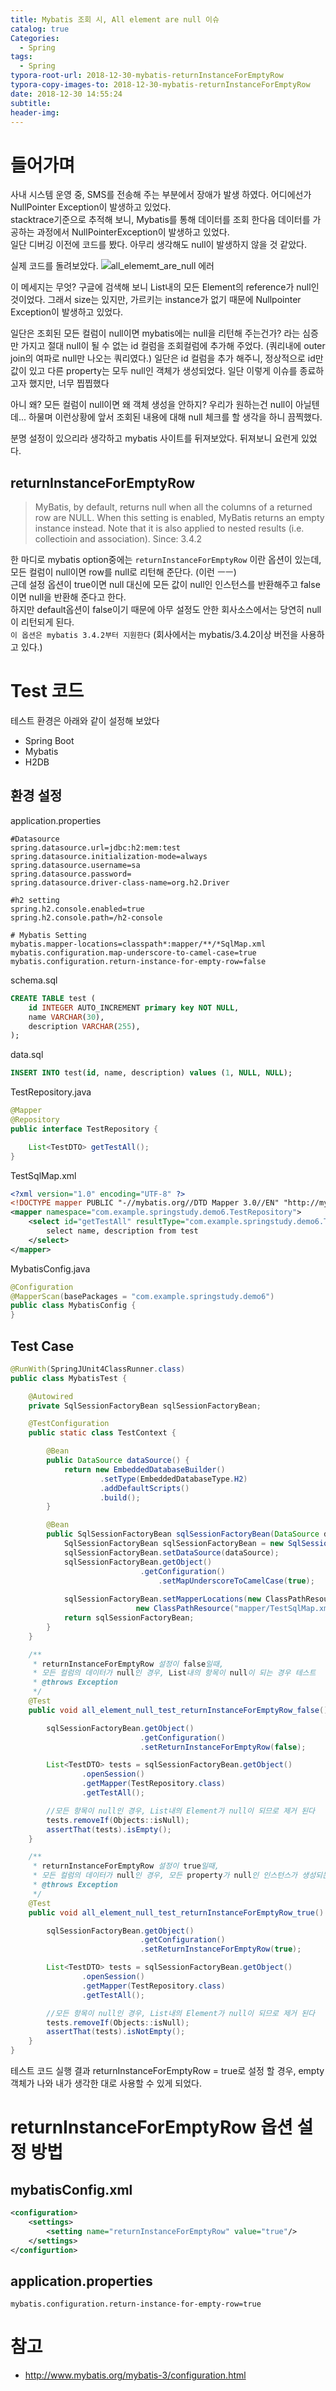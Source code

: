 ```yaml
---
title: Mybatis 조회 시, All element are null 이슈
catalog: true
Categories:
  - Spring
tags:
  - Spring
typora-root-url: 2018-12-30-mybatis-returnInstanceForEmptyRow
typora-copy-images-to: 2018-12-30-mybatis-returnInstanceForEmptyRow
date: 2018-12-30 14:55:24
subtitle:
header-img:
---
```


# 들어가며
사내 시스템 운영 중, SMS를 전송해 주는 부분에서 장애가 발생 하였다.
어디에선가 NullPointer Exception이 발생하고 있었다.  
stacktrace기준으로 추적해 보니,
Mybatis를 통해 데이터를 조회 한다음 데이터를 가공하는 과정에서 NullPointerException이 발생하고 있었다.  
일단 디버깅 이전에 코드를 봤다. 아무리 생각해도 null이 발생하지 않을 것 같았다.

실제 코드를 돌려보았다.
![all_elememt_are_null 에러](./all_element_are_null.png)

이 메세지는 무엇?
구글에 검색해 보니 List내의 모든 Element의 reference가 null인 것이었다.
그래서 size는 있지만, 가르키는 instance가 없기 때문에 Nullpointer Exception이 발생하고 있었다.

일단은 조회된 모든 컬럼이 null이면 mybatis에는 null을 리턴해 주는건가? 라는 심증만 가지고
절대 null이 될 수 없는 id 컬럼을 조회컬럼에 추가해 주었다. (쿼리내에 outer join의 여파로 null만 나오는 쿼리였다.)
일단은 id 컬럼을 추가 해주니, 정상적으로 id만 값이 있고 다른 property는 모두 null인 객체가 생성되었다.
일단 이렇게 이슈를 종료하고자 했지만, 너무 찝찝했다

아니 왜? 모든 컬럼이 null이면 왜 객체 생성을 안하지? 우리가 원하는건 null이 아닐텐데...
하물며 이런상황에 앞서 조회된 내용에 대해 null 체크를 할 생각을 하니 끔찍했다.

분명 설정이 있으리라 생각하고 mybatis 사이트를 뒤져보았다.
뒤져보니 요런게 있었다.

## returnInstanceForEmptyRow
>	MyBatis, by default, returns null when all the columns of a returned row are NULL. When this setting is enabled, MyBatis returns an empty instance instead. Note that it is also applied to nested results (i.e. collectioin and association). Since: 3.4.2

한 마디로 mybatis option중에는 `returnInstanceForEmptyRow` 이란 옵션이 있는데, 모든 컬럼이 null이면 row를 null로 리턴해 준단다. (이런 ㅡㅡ)  
근데 설정 옵션이 true이면 null 대신에 모든 값이 null인 인스턴스를 반환해주고 false이면 null을 반환해 준다고 한다.  
하지만 default옵션이 false이기 때문에 아무 설정도 안한 회사소스에서는 당연히 null이 리턴되게 된다.  
`이 옵션은 mybatis 3.4.2부터 지원한다` (회사에서는 mybatis/3.4.2이상 버전을 사용하고 있다.)

# Test 코드

테스트 환경은 아래와 같이 설정해 보았다
* Spring Boot
* Mybatis
* H2DB

## 환경 설정

application.properties
```properties
#Datasource
spring.datasource.url=jdbc:h2:mem:test
spring.datasource.initialization-mode=always
spring.datasource.username=sa
spring.datasource.password=
spring.datasource.driver-class-name=org.h2.Driver

#h2 setting
spring.h2.console.enabled=true
spring.h2.console.path=/h2-console

# Mybatis Setting
mybatis.mapper-locations=classpath*:mapper/**/*SqlMap.xml
mybatis.configuration.map-underscore-to-camel-case=true
mybatis.configuration.return-instance-for-empty-row=false
```

schema.sql
```sql
CREATE TABLE test (
    id INTEGER AUTO_INCREMENT primary key NOT NULL,
    name VARCHAR(30),
    description VARCHAR(255),
);
```

data.sql
```sql
INSERT INTO test(id, name, description) values (1, NULL, NULL);
```

TestRepository.java
```java
@Mapper
@Repository
public interface TestRepository {

    List<TestDTO> getTestAll();
}
```
TestSqlMap.xml
```xml
<?xml version="1.0" encoding="UTF-8" ?>
<!DOCTYPE mapper PUBLIC "-//mybatis.org//DTD Mapper 3.0//EN" "http://mybatis.org/dtd/mybatis-3-mapper.dtd">
<mapper namespace="com.example.springstudy.demo6.TestRepository">
    <select id="getTestAll" resultType="com.example.springstudy.demo6.TestDTO">
        select name, description from test
    </select>
</mapper>
```

MybatisConfig.java
```java
@Configuration
@MapperScan(basePackages = "com.example.springstudy.demo6")
public class MybatisConfig {
}
```


## Test Case
```java
@RunWith(SpringJUnit4ClassRunner.class)
public class MybatisTest {

    @Autowired
    private SqlSessionFactoryBean sqlSessionFactoryBean;

    @TestConfiguration
    public static class TestContext {

        @Bean
        public DataSource dataSource() {
            return new EmbeddedDatabaseBuilder()
                    .setType(EmbeddedDatabaseType.H2)
                    .addDefaultScripts()
                    .build();
        }

        @Bean
        public SqlSessionFactoryBean sqlSessionFactoryBean(DataSource dataSource) throws Exception {
            SqlSessionFactoryBean sqlSessionFactoryBean = new SqlSessionFactoryBean();
            sqlSessionFactoryBean.setDataSource(dataSource);
            sqlSessionFactoryBean.getObject()
            		         .getConfiguration()
                                 .setMapUnderscoreToCamelCase(true);
                                 
            sqlSessionFactoryBean.setMapperLocations(new ClassPathResource[]{
            				new ClassPathResource("mapper/TestSqlMap.xml")});
            return sqlSessionFactoryBean;
        }
    }

    /**
     * returnInstanceForEmptyRow 설정이 false일때,
     * 모든 컬럼의 데이터가 null인 경우, List내의 항목이 null이 되는 경우 테스트
     * @throws Exception
     */
    @Test
    public void all_element_null_test_returnInstanceForEmptyRow_false() throws Exception {

        sqlSessionFactoryBean.getObject()
                             .getConfiguration()
                             .setReturnInstanceForEmptyRow(false);

        List<TestDTO> tests = sqlSessionFactoryBean.getObject()
                .openSession()
                .getMapper(TestRepository.class)
                .getTestAll();

		//모든 항목이 null인 경우, List내의 Element가 null이 되므로 제거 된다
        tests.removeIf(Objects::isNull);
        assertThat(tests).isEmpty();
    }

    /**
     * returnInstanceForEmptyRow 설정이 true일때,
     * 모든 컬럼의 데이터가 null인 경우, 모든 property가 null인 인스턴스가 생성되는지에 대한 테스트
     * @throws Exception
     */
    @Test
    public void all_element_null_test_returnInstanceForEmptyRow_true() throws Exception {

        sqlSessionFactoryBean.getObject()
                             .getConfiguration()
                             .setReturnInstanceForEmptyRow(true);

        List<TestDTO> tests = sqlSessionFactoryBean.getObject()
                .openSession()
                .getMapper(TestRepository.class)
                .getTestAll();

        //모든 항목이 null인 경우, List내의 Element가 null이 되므로 제거 된다
        tests.removeIf(Objects::isNull);
        assertThat(tests).isNotEmpty();
    }
}
```

테스트 코드 실행 결과 returnInstanceForEmptyRow = true로 설정 할 경우, empty 객체가 나와 내가 생각한 대로 사용할 수 있게 되었다.

# returnInstanceForEmptyRow 옵션 설정 방법
## mybatisConfig.xml
```xml
<configuration>
	<settings>
		<setting name="returnInstanceForEmptyRow" value="true"/>
	</settings>
</configurtion>
```
## application.properties
```properties
mybatis.configuration.return-instance-for-empty-row=true
```


# 참고
* http://www.mybatis.org/mybatis-3/configuration.html

